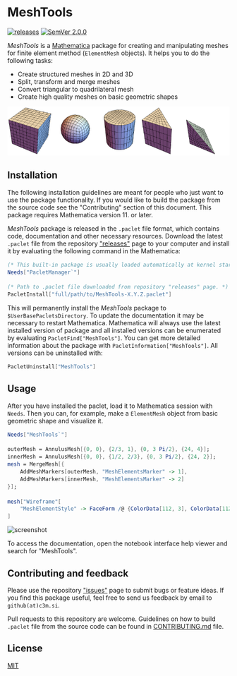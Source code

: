 # MeshTools

[![releases](http://img.shields.io/github/release-pre/c3m-labs/MeshTools.svg)](http://github.com/c3m-labs/MeshTools/releases)
[![SemVer 2.0.0](http://img.shields.io/badge/SemVer-2.0.0-brightgreen.svg)](http://semver.org/spec/v2.0.0.html)

_MeshTools_ is a [Mathematica](http://www.wolfram.com/mathematica/) package for creating and manipulating
meshes for finite element method (`ElementMesh` objects). It helps you to do the following tasks:

* Create structured meshes in 2D and 3D
* Split, transform and merge meshes
* Convert triangular to quadrilateral mesh
* Create high quality meshes on basic geometric shapes

![example1](Images/ExampleMeshes.png)

## Installation

The following installation guidelines are meant for people who just want to use the package functionality.
If you would like to build the package from the source code see the "Contributing" section of this document.
This package requires Mathematica version 11. or later.

_MeshTools_ package is released in the `.paclet` file format, which contains code,
documentation and other necessary resources.
Download the latest `.paclet` file from the
repository ["releases"](https://github.com/c3m-labs/MeshTools/releases) page
to your computer and install it by evaluating the following command in the Mathematica:

```mathematica
(* This built-in package is usually loaded automatically at kernel startup. *)
Needs["PacletManager`"]

(* Path to .paclet file downloaded from repository "releases" page. *)
PacletInstall["full/path/to/MeshTools-X.Y.Z.paclet"]
```

This will permanently install the _MeshTools_ package to `$UserBasePacletsDirectory`.
To update the documentation it may be necessary to restart Mathematica.
Mathematica will always use the latest installed version of package and all installed versions
can be enumerated by evaluating `PacletFind["MeshTools"]`.
You can get more detailed information about the package with `PacletInformation["MeshTools"]`.
All versions can be uninstalled with:

```mathematica
PacletUninstall["MeshTools"]
```

## Usage

After you have installed the paclet, load it to Mathematica session with `Needs`.
Then you can, for example, make a `ElementMesh` object from basic geometric shape and visualize it.

```mathematica
Needs["MeshTools`"]

outerMesh = AnnulusMesh[{0, 0}, {2/3, 1}, {0, 3 Pi/2}, {24, 4}];
innerMesh = AnnulusMesh[{0, 0}, {1/2, 2/3}, {0, 3 Pi/2}, {24, 2}];
mesh = MergeMesh[{
    AddMeshMarkers[outerMesh, "MeshElementsMarker" -> 1],
    AddMeshMarkers[innerMesh, "MeshElementsMarker" -> 2]
}];

mesh["Wireframe"[
    "MeshElementStyle" -> FaceForm /@ {ColorData[112, 3], ColorData[112, 2]}]
]
```

![screenshot](Images/DoubleAnnulus.png )

To access the documentation, open the notebook interface help viewer and search for "MeshTools".

## Contributing and feedback

Please use the repository ["issues"](https://github.com/c3m-labs/MeshTools/issues) page to submit bugs or feature ideas. If you find this package useful, feel free to send us feedback by email to `github(at)c3m.si`.

Pull requests to this repository are welcome.
Guidelines on how to build `.paclet` file from the source code can be found in [CONTRIBUTING.md]( CONTRIBUTING.md ) file.

## License

[MIT](https://choosealicense.com/licenses/mit/)
